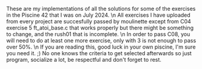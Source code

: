These are my implementations of all the solutions for some of the exercises in the Piscine 42 that I was on July 2024. \n
All exercises I have uploaded from every project are succesfully passed by moulinette except from C04 exercise 5 ft_atoi_base.c that works properly but there might be something to change, and the rush01 that is incomplete. \n
In order to pass C08, you will need to do at least one more exercise, only with 3 is not enough to pass over 50%. \n
If you are reading this, good luck in your own piscine, I'm sure you need it. ;) No one knows the criteria to get selected afterwards so just program, socialize a lot, be respectful and don't forget to rest.
